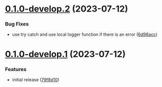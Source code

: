 # [0.1.0-develop.2](https://git.lumeweb.com/LumeWeb/libpeerdiscovery/compare/v0.1.0-develop.1...v0.1.0-develop.2) (2023-07-12)


### Bug Fixes

* use try catch and use local logger function if there is an error ([6d98acc](https://git.lumeweb.com/LumeWeb/libpeerdiscovery/commit/6d98acce1dd04e5bd1795a372d74058129b10721))

# [0.1.0-develop.1](https://git.lumeweb.com/LumeWeb/libpeerdiscovery/compare/v0.0.1...v0.1.0-develop.1) (2023-07-12)


### Features

* initial release ([79f8d10](https://git.lumeweb.com/LumeWeb/libpeerdiscovery/commit/79f8d105c56ed0f11ca92f645db6ba5cca4a8ca7))
